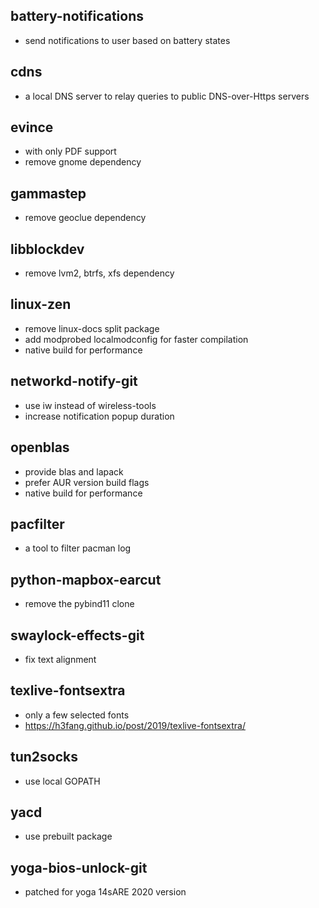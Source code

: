 ## battery-notifications
- send notifications to user based on battery states

## cdns
- a local DNS server to relay queries to public DNS-over-Https servers

## evince
- with only PDF support
- remove gnome dependency

## gammastep
- remove geoclue dependency

## libblockdev
- remove lvm2, btrfs, xfs dependency

## linux-zen
- remove linux-docs split package
- add modprobed localmodconfig for faster compilation
- native build for performance

## networkd-notify-git
- use iw instead of wireless-tools
- increase notification popup duration

## openblas
- provide blas and lapack
- prefer AUR version build flags
- native build for performance

## pacfilter
- a tool to filter pacman log

## python-mapbox-earcut
- remove the pybind11 clone

## swaylock-effects-git
- fix text alignment

## texlive-fontsextra
- only a few selected fonts
- https://h3fang.github.io/post/2019/texlive-fontsextra/

## tun2socks
- use local GOPATH

## yacd
- use prebuilt package

## yoga-bios-unlock-git
- patched for yoga 14sARE 2020 version

